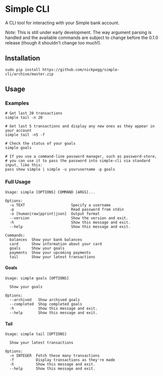 # Simple CLI

A CLI tool for interacting with your Simple bank account.

*Note:* This is still under early development. The way argument parsing is handled and the available commands are subject to change before the 0.1.0 release (though it shouldn't change too much!).

## Installation

`sudo pip install https://github.com/nickpegg/simple-cli/archive/master.zip`

## Usage

### Examples
```
# Get last 20 transactions
simple tail -n 20

# Get last 5 transactions and display any new ones as they appear in your account
simple tail -n5 -f

# Check the status of your goals
simple goals

# If you use a command-line password manager, such as password-store,
# you can use it to pass the password into simple-cli via standard input, like this:
pass show simple | simple -u yourusername -p goals
```

### Full Usage
```
Usage: simple [OPTIONS] COMMAND [ARGS]...

Options:
  -u TEXT                     Specify a username
  -p                          Read password from stdin
  -o [human|raw|pprint|json]  Output format
  --version                   Show the version and exit.
  -h                          Show this message and exit.
  --help                      Show this message and exit.

Commands:
  balances  Show your bank balances
  card      Show information about your card
  goals     Show your goals
  payments  Show your upcoming payments
  tail      Show your latest transactions
```

#### Goals
```
Usage: simple goals [OPTIONS]

  Show your goals

Options:
  --archived   Show archived goals
  --completed  Shop completed goals
  -h           Show this message and exit.
  --help       Show this message and exit.
```

#### Tail
```
Usage: simple tail [OPTIONS]

  Show your latest transactions

Options:
  -n INTEGER  Fetch these many transactions
  -f          Display transactions as they're made
  -h          Show this message and exit.
  --help      Show this message and exit.
```
